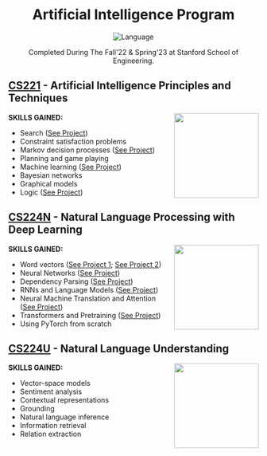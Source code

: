 <div align="center">

# Artificial Intelligence Program
![Language](https://img.shields.io/badge/Python-FFD43B?style=for-the-badge&logo=python&logoColor=blue)

Completed During The Fall'22 & Spring'23 at Stanford School of Engineering.

</div>

## [CS221](https://github.com/nataliakzm/Stanford_AI_Program/tree/main/CS221) - Artificial Intelligence Principles and Techniques

**SKILLS GAINED:** [<img align="right" height="170" src="https://user-images.githubusercontent.com/45148177/233115582-05eb256f-a4a9-41ed-ab9c-2b2579606aec.svg" />](https://digitalcredential.stanford.edu/check/4918E6CDACC9A8CAB049C3B9E0BB4CBF0A9ABAC402DFC1CB1A6B9EDBEE71CC09eXFqOXhEMGdYd0dRQ0xvdlhra3lEc1RkUE8rQkMzQ21kdG5DUDJKWHhBeEtsL1dG)

- Search ([See Project](https://github.com/nataliakzm/Stanford_AI_Program/tree/main/CS221/search-algorithm_text-reconstruction))
- Constraint satisfaction problems
- Markov decision processes ([See Project](https://github.com/nataliakzm/Stanford_AI_Program/tree/main/CS221/MDP-algorithm_peeking-blackjack))
- Planning and game playing
- Machine learning ([See Project](https://github.com/nataliakzm/Stanford_AI_Program/tree/main/CS221/ML_sentiment_analysis))
- Bayesian networks
- Graphical models
- Logic ([See Project](https://github.com/nataliakzm/Stanford_AI_Program/tree/main/CS221/DL_pacman))

</div>

## [CS224N](https://github.com/nataliakzm/Stanford_AI_Program/tree/main/CS224N) - Natural Language Processing with Deep Learning

**SKILLS GAINED:** [<img align="right" height="170" src="https://user-images.githubusercontent.com/45148177/233116279-55ec9905-3b4b-4342-bee4-ed0afd1e1a91.svg" />](https://digitalcredential.stanford.edu/check/6352487C55D3602114A81691DAA3D51BF03BCF6F98F5D3DFE956B2460B03BC18Mk1TbHVudGlydG85cUJOWkw5ckFMVUdJbXZjWWRtdjVYODYvY0VPK3ZmdWw0OVdH)

- Word vectors ([See Project 1](https://github.com/nataliakzm/Stanford_AI_Program/tree/main/CS224N/Word2Vec); [See Project 2](https://github.com/nataliakzm/Stanford_AI_Program/tree/main/CS224N/Word_Vectors))
- Neural Networks ([See Project](https://github.com/nataliakzm/Stanford_AI_Program/tree/main/CS224N/Dependency_parser))
- Dependency Parsing ([See Project](https://github.com/nataliakzm/Stanford_AI_Program/tree/main/CS224N/Dependency_parser))
- RNNs and Language Models ([See Project](https://github.com/nataliakzm/Stanford_AI_Program/tree/main/CS224N/Machine_translator))
- Neural Machine Translation and Attention ([See Project](https://github.com/nataliakzm/Stanford_AI_Program/tree/main/CS224N/Machine_translator))
- Transformers and Pretraining ([See Project](https://github.com/nataliakzm/Transformer_model))
- Using PyTorch from scratch

</div>

## [CS224U](https://github.com/nataliakzm/Stanford_AI_Program/tree/main/CS224U) - Natural Language Understanding

**SKILLS GAINED:** [<img align="right" height="170" src="https://user-images.githubusercontent.com/45148177/233117126-7c9ebeb9-35fb-45a3-9975-e439ab844617.svg" />](https://digitalcredential.stanford.edu/check/823C6C93BB0E1B33489BD31C4E21D993F9854AF4DFAAC8132C9F4C8EE2216236Z24wdnlxZENtZGdvNDdOM00vdUprOHpoYzFSQ0hxV3c5SktXOFhRVTUvdUhlRThG)

- Vector-space models
- Sentiment analysis
- Contextual representations
- Grounding
- Natural language inference
- Information retrieval
- Relation extraction

</div>
